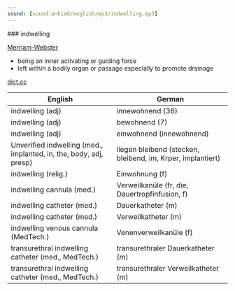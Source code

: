 ```yaml
---
sound: [sound:ankimd/english/mp3/indwelling.mp3]
---
```


\### indwelling

[Merriam-Webster](https://www.merriam-webster.com/dictionary/indwelling)

- being an inner activating or guiding force
- left within a bodily organ or passage especially to promote drainage

[dict.cc](https://www.dict.cc/indwelling)

| English        | German       |
| -------------- | ------------ |
| indwelling (adj) | innewohnend (36) |
| indwelling (adj) | bewohnend (7) |
| indwelling (adj) | einwohnend (innewohnend) |
| Unverified indwelling (med., implanted, in, the, body, adj, presp) | liegen bleibend (stecken, bleibend, im, Krper, implantiert) |
| indwelling (relig.) | Einwohnung (f) |
| indwelling cannula (med.) | Verweilkanüle (fr, die, Dauertropfinfusion, f) |
| indwelling catheter (med.) | Dauerkatheter (m) |
| indwelling catheter (med.) | Verweilkatheter (m) |
| indwelling venous cannula (MedTech.) | Venenverweilkanüle (f) |
| transurethral indwelling catheter <TIC> (med., MedTech.) | transurethraler Dauerkatheter <TDK> (m) |
| transurethral indwelling catheter <TIC> (med., MedTech.) | transurethraler Verweilkatheter (m) |
